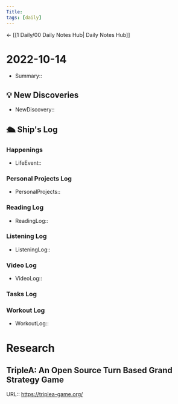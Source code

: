 ```yaml
---
Title:
tags: [daily]
---
```


<- [[1 Daily/00 Daily Notes Hub| Daily Notes Hub]]

# 2022-10-14

- Summary:: 

## 💡 New Discoveries
- NewDiscovery::

## 🛳️ Ship's Log


### Happenings
- LifeEvent:: 

### Personal Projects Log
- PersonalProjects::

### Reading Log
- ReadingLog:: 

### Listening Log
- ListeningLog::

### Video Log
- VideoLog::

### Tasks Log


### Workout Log
- WorkoutLog::

# Research
## TripleA: An Open Source Turn Based Grand Strategy Game
URL:: https://triplea-game.org/
